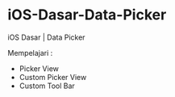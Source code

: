# iOS-Dasar-Data-Picker
iOS Dasar | Data Picker

Mempelajari : 
- Picker View
- Custom Picker View
- Custom Tool Bar
